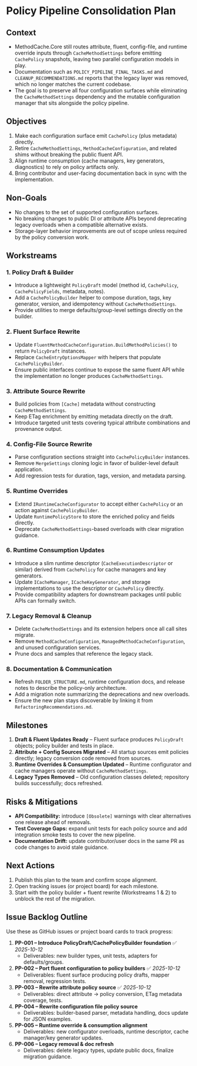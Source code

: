 # Policy Pipeline Consolidation Plan

## Context
- MethodCache.Core still routes attribute, fluent, config-file, and runtime override inputs through `CacheMethodSettings` before emitting `CachePolicy` snapshots, leaving two parallel configuration models in play.
- Documentation such as `POLICY_PIPELINE_FINAL_TASKS.md` and `CLEANUP_RECOMMENDATIONS.md` reports that the legacy layer was removed, which no longer matches the current codebase.
- The goal is to preserve all four configuration surfaces while eliminating the `CacheMethodSettings` dependency and the mutable configuration manager that sits alongside the policy pipeline.

## Objectives
1. Make each configuration surface emit `CachePolicy` (plus metadata) directly.
2. Retire `CacheMethodSettings`, `MethodCacheConfiguration`, and related shims without breaking the public fluent API.
3. Align runtime consumption (cache managers, key generators, diagnostics) to rely on policy artifacts only.
4. Bring contributor and user-facing documentation back in sync with the implementation.

## Non-Goals
- No changes to the set of supported configuration surfaces.
- No breaking changes to public DI or attribute APIs beyond deprecating legacy overloads when a compatible alternative exists.
- Storage-layer behavior improvements are out of scope unless required by the policy conversion work.

## Workstreams

### 1. Policy Draft & Builder
- Introduce a lightweight `PolicyDraft` model (method id, `CachePolicy`, `CachePolicyFields`, metadata, notes).
- Add a `CachePolicyBuilder` helper to compose duration, tags, key generator, version, and idempotency without `CacheMethodSettings`.
- Provide utilities to merge defaults/group-level settings directly on the builder.

### 2. Fluent Surface Rewrite
- Update `FluentMethodCacheConfiguration.BuildMethodPolicies()` to return `PolicyDraft` instances.
- Replace `CacheEntryOptionsMapper` with helpers that populate `CachePolicyBuilder`.
- Ensure public interfaces continue to expose the same fluent API while the implementation no longer produces `CacheMethodSettings`.

### 3. Attribute Source Rewrite
- Build policies from `[Cache]` metadata without constructing `CacheMethodSettings`.
- Keep ETag enrichment by emitting metadata directly on the draft.
- Introduce targeted unit tests covering typical attribute combinations and provenance output.

### 4. Config-File Source Rewrite
- Parse configuration sections straight into `CachePolicyBuilder` instances.
- Remove `MergeSettings` cloning logic in favor of builder-level default application.
- Add regression tests for duration, tags, version, and metadata parsing.

### 5. Runtime Overrides
- Extend `IRuntimeCacheConfigurator` to accept either `CachePolicy` or an action against `CachePolicyBuilder`.
- Update `RuntimePolicyStore` to store the enriched policy and fields directly.
- Deprecate `CacheMethodSettings`-based overloads with clear migration guidance.

### 6. Runtime Consumption Updates
- Introduce a slim runtime descriptor (`CacheExecutionDescriptor` or similar) derived from `CachePolicy` for cache managers and key generators.
- Update `ICacheManager`, `ICacheKeyGenerator`, and storage implementations to use the descriptor or `CachePolicy` directly.
- Provide compatibility adapters for downstream packages until public APIs can formally switch.

### 7. Legacy Removal & Cleanup
- Delete `CacheMethodSettings` and its extension helpers once all call sites migrate.
- Remove `MethodCacheConfiguration`, `ManagedMethodCacheConfiguration`, and unused configuration services.
- Prune docs and samples that reference the legacy stack.

### 8. Documentation & Communication
- Refresh `FOLDER_STRUCTURE.md`, runtime configuration docs, and release notes to describe the policy-only architecture.
- Add a migration note summarizing the deprecations and new overloads.
- Ensure the new plan stays discoverable by linking it from `RefactoringRecommendations.md`.

## Milestones
1. **Draft & Fluent Updates Ready** – Fluent surface produces `PolicyDraft` objects; policy builder and tests in place.
2. **Attribute + Config Sources Migrated** – All startup sources emit policies directly; legacy conversion code removed from sources.
3. **Runtime Overrides & Consumption Updated** – Runtime configurator and cache managers operate without `CacheMethodSettings`.
4. **Legacy Types Removed** – Old configuration classes deleted; repository builds successfully; docs refreshed.

## Risks & Mitigations
- **API Compatibility:** introduce `[Obsolete]` warnings with clear alternatives one release ahead of removals.
- **Test Coverage Gaps:** expand unit tests for each policy source and add integration smoke tests to cover the new pipeline.
- **Documentation Drift:** update contributor/user docs in the same PR as code changes to avoid stale guidance.

## Next Actions
1. Publish this plan to the team and confirm scope alignment.
2. Open tracking issues (or project board) for each milestone.
3. Start with the policy builder + fluent rewrite (Workstreams 1 & 2) to unblock the rest of the migration.

## Issue Backlog Outline
Use these as GitHub issues or project board cards to track progress:

1. **PP-001 – Introduce PolicyDraft/CachePolicyBuilder foundation** ✅ _2025-10-12_  
   - Deliverables: new builder types, unit tests, adapters for defaults/groups.
2. **PP-002 – Port fluent configuration to policy builders** ✅ _2025-10-12_  
   - Deliverables: fluent surface producing policy drafts, mapper removal, regression tests.
3. **PP-003 – Rewrite attribute policy source** ✅ _2025-10-12_  
   - Deliverables: direct attribute → policy conversion, ETag metadata coverage, tests.
4. **PP-004 – Rewrite configuration file policy source**  
   - Deliverables: builder-based parser, metadata handling, docs update for JSON examples.
5. **PP-005 – Runtime override & consumption alignment**  
   - Deliverables: new configurator overloads, runtime descriptor, cache manager/key generator updates.
6. **PP-006 – Legacy removal & doc refresh**  
   - Deliverables: delete legacy types, update public docs, finalize migration guidance.
